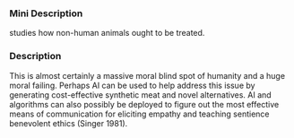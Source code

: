 ### Mini Description

 studies how non-human animals ought to be treated. 

### Description

This is almost certainly a massive moral blind spot of humanity and a huge moral failing. Perhaps AI can be used to help address this issue by generating cost-effective synthetic meat and novel alternatives. AI and algorithms can also possibly be deployed to figure out the most effective means of communication for eliciting empathy and teaching sentience benevolent ethics (Singer 1981).
